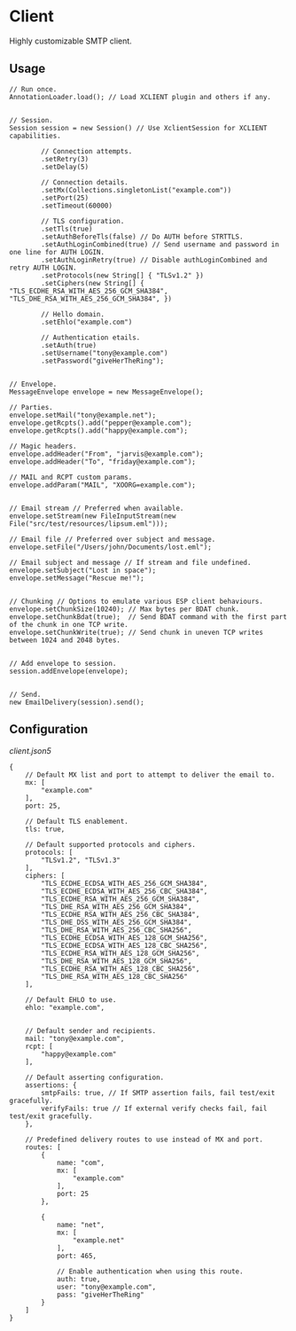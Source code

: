Client
======
Highly customizable SMTP client.


Usage
-----
    // Run once.
    AnnotationLoader.load(); // Load XCLIENT plugin and others if any.


    // Session.
    Session session = new Session() // Use XclientSession for XCLIENT capabilities.

            // Connection attempts.
            .setRetry(3)
            .setDelay(5)

            // Connection details.
            .setMx(Collections.singletonList("example.com"))
            .setPort(25)
            .setTimeout(60000)

            // TLS configuration.
            .setTls(true)
            .setAuthBeforeTls(false) // Do AUTH before STRTTLS.
            .setAuthLoginCombined(true) // Send username and password in one line for AUTH LOGIN.
            .setAuthLoginRetry(true) // Disable authLoginCombined and retry AUTH LOGIN.
            .setProtocols(new String[] { "TLSv1.2" })
            .setCiphers(new String[] { "TLS_ECDHE_RSA_WITH_AES_256_GCM_SHA384", "TLS_DHE_RSA_WITH_AES_256_GCM_SHA384", })

            // Hello domain.
            .setEhlo("example.com")

            // Authentication etails.
            .setAuth(true)
            .setUsername("tony@example.com")
            .setPassword("giveHerTheRing");


    // Envelope.
    MessageEnvelope envelope = new MessageEnvelope();

    // Parties.
    envelope.setMail("tony@example.net");
    envelope.getRcpts().add("pepper@example.com");
    envelope.getRcpts().add("happy@example.com");

    // Magic headers.
    envelope.addHeader("From", "jarvis@example.com");
    envelope.addHeader("To", "friday@example.com");

    // MAIL and RCPT custom params.
    envelope.addParam("MAIL", "XOORG=example.com");


    // Email stream // Preferred when available.
    envelope.setStream(new FileInputStream(new File("src/test/resources/lipsum.eml")));

    // Email file // Preferred over subject and message.
    envelope.setFile("/Users/john/Documents/lost.eml");

    // Email subject and message // If stream and file undefined.
    envelope.setSubject("Lost in space");
    envelope.setMessage("Rescue me!");


    // Chunking // Options to emulate various ESP client behaviours.
    envelope.setChunkSize(10240); // Max bytes per BDAT chunk.
    envelope.setChunkBdat(true);  // Send BDAT command with the first part of the chunk in one TCP write.
    envelope.setChunkWrite(true); // Send chunk in uneven TCP writes between 1024 and 2048 bytes.


    // Add envelope to session.
    session.addEnvelope(envelope);


    // Send.
    new EmailDelivery(session).send();


Configuration
-------------
*client.json5*

    {
        // Default MX list and port to attempt to deliver the email to.
        mx: [
            "example.com"
        ],
        port: 25,
        
        // Default TLS enablement.
        tls: true,

        // Default supported protocols and ciphers.
        protocols: [
            "TLSv1.2", "TLSv1.3"
        ],
        ciphers: [
            "TLS_ECDHE_ECDSA_WITH_AES_256_GCM_SHA384",
            "TLS_ECDHE_ECDSA_WITH_AES_256_CBC_SHA384",
            "TLS_ECDHE_RSA_WITH_AES_256_GCM_SHA384",
            "TLS_DHE_RSA_WITH_AES_256_GCM_SHA384",
            "TLS_ECDHE_RSA_WITH_AES_256_CBC_SHA384",
            "TLS_DHE_DSS_WITH_AES_256_GCM_SHA384",
            "TLS_DHE_RSA_WITH_AES_256_CBC_SHA256",
            "TLS_ECDHE_ECDSA_WITH_AES_128_GCM_SHA256",
            "TLS_ECDHE_ECDSA_WITH_AES_128_CBC_SHA256",
            "TLS_ECDHE_RSA_WITH_AES_128_GCM_SHA256",
            "TLS_DHE_RSA_WITH_AES_128_GCM_SHA256",
            "TLS_ECDHE_RSA_WITH_AES_128_CBC_SHA256",
            "TLS_DHE_RSA_WITH_AES_128_CBC_SHA256"
        ],
        
        // Default EHLO to use.
        ehlo: "example.com",


        // Default sender and recipients.
        mail: "tony@example.com",
        rcpt: [
            "happy@example.com"
        ],

        // Default asserting configuration.
        assertions: {
            smtpFails: true, // If SMTP assertion fails, fail test/exit gracefully.
            verifyFails: true // If external verify checks fail, fail test/exit gracefully.
        },

        // Predefined delivery routes to use instead of MX and port.
        routes: [
            {
                name: "com",
                mx: [
                    "example.com"
                ],
                port: 25
            },
            
            {
                name: "net",
                mx: [
                    "example.net"
                ],
                port: 465,

                // Enable authentication when using this route.
                auth: true,
                user: "tony@example.com",
                pass: "giveHerTheRing"
            }
        ]
    }
